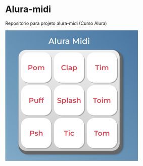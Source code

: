 # Alura-midi

Repositorio para projeto alura-midi (Curso Alura)

<img src="images/alura-midi.png">

